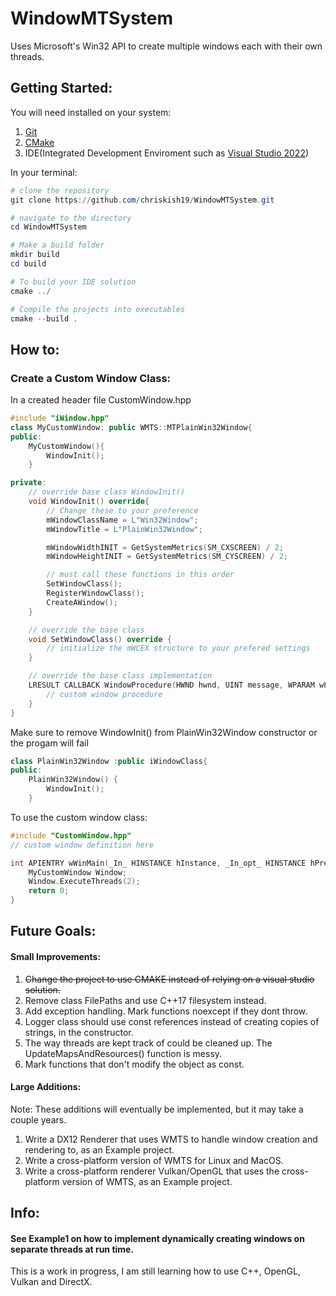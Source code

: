 # WindowMTSystem
Uses Microsoft's Win32 API to create multiple windows each with their own threads.

## Getting Started:
You will need installed on your system:
1. [Git](https://git-scm.com/download/win)
2. [CMake](https://cmake.org/)
3. IDE(Integrated Development Enviroment such as [Visual Studio 2022](https://visualstudio.microsoft.com/vs/community/))

In your terminal:
```powershell
# clone the repository
git clone https://github.com/chriskish19/WindowMTSystem.git

# navigate to the directory
cd WindowMTSystem

# Make a build folder
mkdir build
cd build

# To build your IDE solution
cmake ../

# Compile the projects into executables
cmake --build .
```


## How to:
### Create a Custom Window Class:
In a created header file CustomWindow.hpp
```cpp
#include "iWindow.hpp"
class MyCustomWindow: public WMTS::MTPlainWin32Window{
public:
	MyCustomWindow(){
		WindowInit();
	}

private:
	// override base class WindowInit()
	void WindowInit() override{
		// Change these to your preference
		mWindowClassName = L"Win32Window";
		mWindowTitle = L"PlainWin32Window";

		mWindowWidthINIT = GetSystemMetrics(SM_CXSCREEN) / 2;
		mWindowHeightINIT = GetSystemMetrics(SM_CYSCREEN) / 2;

		// must call these functions in this order
		SetWindowClass();
		RegisterWindowClass();
		CreateAWindow();
	}

	// override the base class
	void SetWindowClass() override {
		// initialize the mWCEX structure to your prefered settings	
	}

	// override the base class implementation
	LRESULT CALLBACK WindowProcedure(HWND hwnd, UINT message, WPARAM wParam, LPARAM lParam) override{
		// custom window procedure
	}
}
```

Make sure to remove WindowInit() from PlainWin32Window constructor or the progam will fail
```cpp
class PlainWin32Window :public iWindowClass{
public:
	PlainWin32Window() {
		WindowInit(); 
	}
```
To use the custom window class:
```cpp
#include "CustomWindow.hpp"
// custom window definition here

int APIENTRY wWinMain(_In_ HINSTANCE hInstance, _In_opt_ HINSTANCE hPrevInstance, _In_ LPWSTR lpCmdLine, _In_ int nCmdShow) {
	MyCustomWindow Window;
	Window.ExecuteThreads(2);
	return 0;
}
```
  

## Future Goals:

#### Small Improvements:
1. ~~Change the project to use CMAKE instead of relying on a visual studio solution.~~
2. Remove class FilePaths and use C++17 filesystem instead.
3. Add exception handling. Mark functions noexcept if they dont throw.
4. Logger class should use const references instead of creating copies of strings, in the constructor.
5. The way threads are kept track of could be cleaned up. The UpdateMapsAndResources() function is messy.
6. Mark functions that don't modify the object as const.

#### Large Additions:
Note: These additions will eventually be implemented, but it may take a couple years.
1. Write a DX12 Renderer that uses WMTS to handle window creation and rendering to, as an Example project.
2. Write a cross-platform version of WMTS for Linux and MacOS.
3. Write a cross-platform renderer Vulkan/OpenGL that uses the cross-platform version of WMTS, as an Example project.


## Info:
#### See Example1 on how to implement dynamically creating windows on separate threads at run time.


This is a work in progress, I am still learning how to use C++, OpenGL, Vulkan and DirectX.

